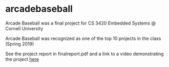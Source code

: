 # arcadebaseball

Arcade Baseball was a final project for CS 3420 Embedded Systems @ Cornell University

Arcade Baseball was recognized as one of the top 10 projects in the class (Spring 2019)

See the project report in finalreport.pdf and a link to a video demonstrating the project [here](https://youtu.be/Mk6mpdr_HK4)
